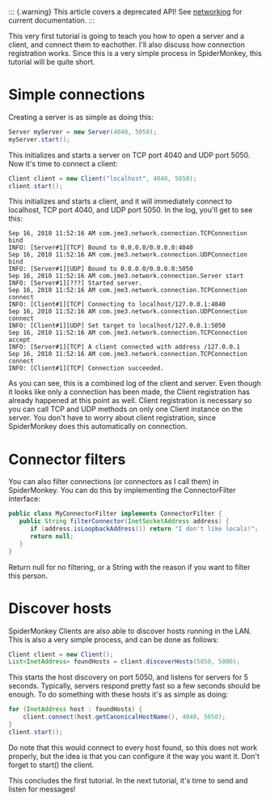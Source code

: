 ::: {.warning}
This article covers a deprecated API! See
[networking](../../jme3/advanced/networking) for current
documentation.
:::

This very first tutorial is going to teach you how to open a server and
a client, and connect them to eachother. I'll also discuss how
connection registration works. Since this is a very simple process in
SpiderMonkey, this tutorial will be quite short.

Simple connections
==================

Creating a server is as simple as doing this:

```java
Server myServer = new Server(4040, 5050);
myServer.start();
```

This initializes and starts a server on TCP port 4040 and UDP port 5050.
Now it's time to connect a client:

```java
Client client = new Client("localhost", 4040, 5050);
client.start();
```

This initializes and starts a client, and it will immediately connect to
localhost, TCP port 4040, and UDP port 5050. In the log, you'll get to
see this:

    Sep 16, 2010 11:52:16 AM com.jme3.network.connection.TCPConnection bind
    INFO: [Server#1][TCP] Bound to 0.0.0.0/0.0.0.0:4040
    Sep 16, 2010 11:52:16 AM com.jme3.network.connection.UDPConnection bind
    INFO: [Server#1][UDP] Bound to 0.0.0.0/0.0.0.0:5050
    Sep 16, 2010 11:52:16 AM com.jme3.network.connection.Server start
    INFO: [Server#1][???] Started server.
    Sep 16, 2010 11:52:16 AM com.jme3.network.connection.TCPConnection connect
    INFO: [Client#1][TCP] Connecting to localhost/127.0.0.1:4040
    Sep 16, 2010 11:52:16 AM com.jme3.network.connection.UDPConnection connect
    INFO: [Client#1][UDP] Set target to localhost/127.0.0.1:5050
    Sep 16, 2010 11:52:16 AM com.jme3.network.connection.TCPConnection accept
    INFO: [Server#1][TCP] A client connected with address /127.0.0.1
    Sep 16, 2010 11:52:16 AM com.jme3.network.connection.TCPConnection connect
    INFO: [Client#1][TCP] Connection succeeded.

As you can see, this is a combined log of the client and server. Even
though it looks like only a connection has been made, the Client
registration has already happened at this point as well. Client
registration is necessary so you can call TCP and UDP methods on only
one Client instance on the server. You don't have to worry about client
registration, since SpiderMonkey does this automatically on connection.

Connector filters
=================

You can also filter connections (or connectors as I call them) in
SpiderMonkey. You can do this by implementing the ConnectorFilter
interface:

```java
public class MyConnectorFilter implements ConnectorFilter {
   public String filterConnector(InetSocketAddress address) {
      if (address.isLoopbackAddress()) return "I don't like locals!";
      return null;
   }
}
```

Return null for no filtering, or a String with the reason if you want to
filter this person.

Discover hosts
==============

SpiderMonkey Clients are also able to discover hosts running in the LAN.
This is also a very simple process, and can be done as follows:

```java
Client client = new Client();
List<InetAddress> foundHosts = client.discoverHosts(5050, 5000);
```

This starts the host discovery on port 5050, and listens for servers for
5 seconds. Typically, servers respond pretty fast so a few seconds
should be enough. To do something with these hosts it's as simple as
doing:

```java
for (InetAddress host : foundHosts) {
    client.connect(host.getCanonicalHostName(), 4040, 5050);
}
client.start();
```

Do note that this would connect to every host found, so this does not
work properly, but the idea is that you can configure it the way you
want it. Don't forget to start() the client.

This concludes the first tutorial. In the next tutorial, it's time to
send and listen for messages!
